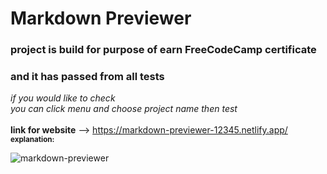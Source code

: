 # Markdown Previewer
### project is build for purpose of earn FreeCodeCamp certificate </br>
### and it has passed from all tests </br>
*if you would like to check* </br>
*you can click menu and choose project name then test* </br>
</br>
**link for website** --> https://markdown-previewer-12345.netlify.app/ </br>
<sub>**explanation:** </sub>

![markdown-previewer](https://user-images.githubusercontent.com/71097499/222896918-5bea27dd-f01e-46cb-80ea-7e6e709d0f04.png)
